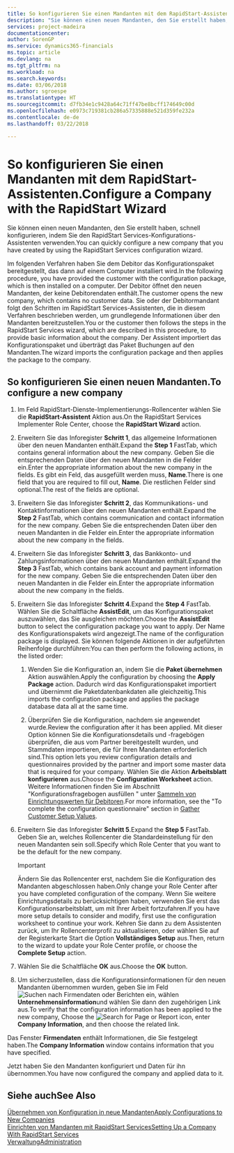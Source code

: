 ```yaml
---
title: So konfigurieren Sie einen Mandanten mit dem RapidStart-Assistenten | Microsoft Docs
description: "Sie können einen neuen Mandanten, den Sie erstellt haben, schnell konfigurieren, indem Sie den RapidStart Services-Konfigurations-Assistenten verwenden."
services: project-madeira
documentationcenter: 
author: SorenGP
ms.service: dynamics365-financials
ms.topic: article
ms.devlang: na
ms.tgt_pltfrm: na
ms.workload: na
ms.search.keywords: 
ms.date: 03/06/2018
ms.author: sgroespe
ms.translationtype: HT
ms.sourcegitcommit: d7fb34e1c9428a64c71ff47be8bcff174649c00d
ms.openlocfilehash: e0973c719381cb286a57335888e521d359fe232a
ms.contentlocale: de-de
ms.lasthandoff: 03/22/2018

---
```

# <a name="configure-a-company-with-the-rapidstart-wizard"></a><span data-ttu-id="c02a1-103">So konfigurieren Sie einen Mandanten mit dem RapidStart-Assistenten.</span><span class="sxs-lookup"><span data-stu-id="c02a1-103">Configure a Company with the RapidStart Wizard</span></span>
<span data-ttu-id="c02a1-104">Sie können einen neuen Mandanten, den Sie erstellt haben, schnell konfigurieren, indem Sie den RapidStart Services-Konfigurations-Assistenten verwenden.</span><span class="sxs-lookup"><span data-stu-id="c02a1-104">You can quickly configure a new company that you have created by using the RapidStart Services configuration wizard.</span></span>

<span data-ttu-id="c02a1-105">Im folgenden Verfahren haben Sie dem Debitor das Konfigurationspaket bereitgestellt, das dann auf einem Computer installiert wird.</span><span class="sxs-lookup"><span data-stu-id="c02a1-105">In the following procedure, you have provided the customer with the configuration package, which is then installed on a computer.</span></span> <span data-ttu-id="c02a1-106">Der Debitor öffnet den neuen Mandanten, der keine Debitorendaten enthält.</span><span class="sxs-lookup"><span data-stu-id="c02a1-106">The customer opens the new company, which contains no customer data.</span></span> <span data-ttu-id="c02a1-107">Sie oder der Debitormandant folgt den Schritten im RapidStart Services-Assistenten, die in diesem Verfahren beschrieben werden, um grundlegende Informationen über den Mandanten bereitzustellen.</span><span class="sxs-lookup"><span data-stu-id="c02a1-107">You or the customer then follows the steps in the RapidStart Services wizard, which are described in this procedure, to provide basic information about the company.</span></span> <span data-ttu-id="c02a1-108">Der Assistent importiert das Konfigurationspaket und überträgt das Paket Buchungen auf den Mandanten.</span><span class="sxs-lookup"><span data-stu-id="c02a1-108">The wizard imports the configuration package and then applies the package to the company.</span></span>  

## <a name="to-configure-a-new-company"></a><span data-ttu-id="c02a1-109">So konfigurieren Sie einen neuen Mandanten.</span><span class="sxs-lookup"><span data-stu-id="c02a1-109">To configure a new company</span></span>  
1. <span data-ttu-id="c02a1-110">Im Feld RapidStart-Dienste-Implementierungs-Rollencenter wählen Sie die **RapidStart-Assistent** Aktion aus.</span><span class="sxs-lookup"><span data-stu-id="c02a1-110">On the RapidStart Services Implementer Role Center, choose the **RapidStart Wizard** action.</span></span>  
2. <span data-ttu-id="c02a1-111">Erweitern Sie das Inforegister **Schritt 1**, das allgemeine Informationen über den neuen Mandanten enthält.</span><span class="sxs-lookup"><span data-stu-id="c02a1-111">Expand the **Step 1** FastTab, which contains general information about the new company.</span></span> <span data-ttu-id="c02a1-112">Geben Sie die entsprechenden Daten über den neuen Mandanten in die Felder ein.</span><span class="sxs-lookup"><span data-stu-id="c02a1-112">Enter the appropriate information about the new company in the fields.</span></span> <span data-ttu-id="c02a1-113">Es gibt ein Feld, das ausgefüllt werden muss, **Name**.</span><span class="sxs-lookup"><span data-stu-id="c02a1-113">There is one field that you are required to fill out, **Name**.</span></span> <span data-ttu-id="c02a1-114">Die restlichen Felder sind optional.</span><span class="sxs-lookup"><span data-stu-id="c02a1-114">The rest of the fields are optional.</span></span>  
3. <span data-ttu-id="c02a1-115">Erweitern Sie das Inforegister **Schritt 2**, das Kommunikations- und Kontaktinformationen über den neuen Mandanten enthält.</span><span class="sxs-lookup"><span data-stu-id="c02a1-115">Expand the **Step 2** FastTab, which contains communication and contact information for the new company.</span></span> <span data-ttu-id="c02a1-116">Geben Sie die entsprechenden Daten über den neuen Mandanten in die Felder ein.</span><span class="sxs-lookup"><span data-stu-id="c02a1-116">Enter the appropriate information about the new company in the fields.</span></span>
4. <span data-ttu-id="c02a1-117">Erweitern Sie das Inforegister **Schritt 3**, das Bankkonto- und Zahlungsinformationen über den neuen Mandanten enthält.</span><span class="sxs-lookup"><span data-stu-id="c02a1-117">Expand the **Step 3** FastTab, which contains bank account and payment information for the new company.</span></span> <span data-ttu-id="c02a1-118">Geben Sie die entsprechenden Daten über den neuen Mandanten in die Felder ein.</span><span class="sxs-lookup"><span data-stu-id="c02a1-118">Enter the appropriate information about the new company in the fields.</span></span>  
5. <span data-ttu-id="c02a1-119">Erweitern Sie das Inforegister **Schritt 4**.</span><span class="sxs-lookup"><span data-stu-id="c02a1-119">Expand the **Step 4** FastTab.</span></span> <span data-ttu-id="c02a1-120">Wählen Sie die Schaltfläche **AssistEdit**, um das Konfigurationspaket auszuwählen, das Sie ausgleichen möchten.</span><span class="sxs-lookup"><span data-stu-id="c02a1-120">Choose the **AssistEdit** button to select the configuration package you want to apply.</span></span> <span data-ttu-id="c02a1-121">Der Name des Konfigurationspakets wird angezeigt.</span><span class="sxs-lookup"><span data-stu-id="c02a1-121">The name of the configuration package is displayed.</span></span> <span data-ttu-id="c02a1-122">Sie können folgende Aktionen in der aufgeführten Reihenfolge durchführen:</span><span class="sxs-lookup"><span data-stu-id="c02a1-122">You can then perform the following actions, in the listed order:</span></span>  

    1. <span data-ttu-id="c02a1-123">Wenden Sie die Konfiguration an, indem Sie die **Paket übernehmen** Aktion auswählen.</span><span class="sxs-lookup"><span data-stu-id="c02a1-123">Apply the configuration by choosing the **Apply Package** action.</span></span> <span data-ttu-id="c02a1-124">Dadurch wird das Konfigurationspaket importiert und übernimmt die Paketdatenbankdaten alle gleichzeitig.</span><span class="sxs-lookup"><span data-stu-id="c02a1-124">This imports the configuration package and applies the package database data all at the same time.</span></span>  

    2. <span data-ttu-id="c02a1-125">Überprüfen Sie die Konfiguration, nachdem sie angewendet wurde.</span><span class="sxs-lookup"><span data-stu-id="c02a1-125">Review the configuration after it has been applied.</span></span> <span data-ttu-id="c02a1-126">Mit dieser Option können Sie die Konfigurationsdetails und -fragebögen überprüfen, die aus vom Partner bereitgestellt wurden, und Stammdaten importieren, die für Ihren Mandanten erforderlich sind.</span><span class="sxs-lookup"><span data-stu-id="c02a1-126">This option lets you review configuration details and questionnaires provided by the partner and import some master data that is required for your company.</span></span> <span data-ttu-id="c02a1-127">Wählen Sie die Aktion **Arbeitsblatt konfigurieren** aus.</span><span class="sxs-lookup"><span data-stu-id="c02a1-127">Choose the **Configuration Worksheet** action.</span></span> <span data-ttu-id="c02a1-128">Weitere Informationen finden Sie im Abschnitt "Konfigurationsfragebogen ausfüllen " unter [Sammeln von Einrichtungswerten für Debitoren](admin-gather-customer-setup-values.md).</span><span class="sxs-lookup"><span data-stu-id="c02a1-128">For more information, see the "To complete the configuration questionnaire" section in [Gather Customer Setup Values](admin-gather-customer-setup-values.md).</span></span>  

6. <span data-ttu-id="c02a1-129">Erweitern Sie das Inforegister **Schritt 5**.</span><span class="sxs-lookup"><span data-stu-id="c02a1-129">Expand the **Step 5** FastTab.</span></span> <span data-ttu-id="c02a1-130">Geben Sie an, welches Rollencenter die Standardeinstellung für den neuen Mandanten sein soll.</span><span class="sxs-lookup"><span data-stu-id="c02a1-130">Specify which Role Center that you want to be the default for the new company.</span></span>  

    > [!IMPORTANT]  
    >  <span data-ttu-id="c02a1-131">Ändern Sie das Rollencenter erst, nachdem Sie die Konfiguration des Mandanten abgeschlossen haben.</span><span class="sxs-lookup"><span data-stu-id="c02a1-131">Only change your Role Center after you have completed configuration of the company.</span></span> <span data-ttu-id="c02a1-132">Wenn Sie weitere Einrichtungsdetails zu berücksichtigen haben, verwenden Sie erst das Konfigurationsarbeitsblatt, um mit Ihrer Arbeit fortzufahren.</span><span class="sxs-lookup"><span data-stu-id="c02a1-132">If you have more setup details to consider and modify, first use the configuration worksheet to continue your work.</span></span> <span data-ttu-id="c02a1-133">Kehren Sie dann zu dem Assistenten zurück, um Ihr Rollencenterprofil zu aktualisieren, oder wählen Sie auf der Registerkarte Start die Option **Vollständiges Setup** aus.</span><span class="sxs-lookup"><span data-stu-id="c02a1-133">Then, return to the wizard to update your Role Center profile, or choose the **Complete Setup** action.</span></span>

7. <span data-ttu-id="c02a1-134">Wählen Sie die Schaltfläche **OK** aus.</span><span class="sxs-lookup"><span data-stu-id="c02a1-134">Choose the **OK** button.</span></span>  
8. <span data-ttu-id="c02a1-135">Um sicherzustellen, dass die Konfigurationsinformationen für den neuen Mandanten übernommen wurden, geben Sie im Feld ![Suchen nach Firmendaten oder Berichten](media/ui-search/search_small.png "Suchen nach Firmendaten oder Berichten") ein, wählen **Unternehmensinformation**und wählen Sie dann den zugehörigen Link aus.</span><span class="sxs-lookup"><span data-stu-id="c02a1-135">To verify that the configuration information has been applied to the new company, Choose the ![Search for Page or Report](media/ui-search/search_small.png "Search for Page or Report icon") icon, enter **Company Information**, and then choose the related link.</span></span>

<span data-ttu-id="c02a1-136">Das Fenster **Firmendaten** enthält Informationen, die Sie festgelegt haben.</span><span class="sxs-lookup"><span data-stu-id="c02a1-136">The **Company Information** window contains information that you have specified.</span></span>   

<span data-ttu-id="c02a1-137">Jetzt haben Sie den Mandanten konfiguriert und Daten für ihn übernommen.</span><span class="sxs-lookup"><span data-stu-id="c02a1-137">You have now configured the company and applied data to it.</span></span>  

## <a name="see-also"></a><span data-ttu-id="c02a1-138">Siehe auch</span><span class="sxs-lookup"><span data-stu-id="c02a1-138">See Also</span></span>  
[<span data-ttu-id="c02a1-139">Übernehmen von Konfiguration in neue Mandanten</span><span class="sxs-lookup"><span data-stu-id="c02a1-139">Apply Configurations to New Companies</span></span>](admin-apply-configuration-to-new-companies.md)  
[<span data-ttu-id="c02a1-140">Einrichten von Mandanten mit RapidStart Services</span><span class="sxs-lookup"><span data-stu-id="c02a1-140">Setting Up a Company With RapidStart Services</span></span>](admin-set-up-a-company-with-rapidstart.md)  
[<span data-ttu-id="c02a1-141">Verwaltung</span><span class="sxs-lookup"><span data-stu-id="c02a1-141">Administration</span></span>](admin-setup-and-administration.md)


